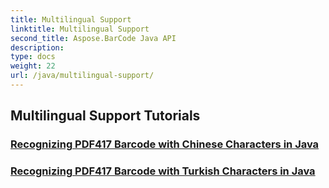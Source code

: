 ```yaml
---
title: Multilingual Support
linktitle: Multilingual Support
second_title: Aspose.BarCode Java API
description: 
type: docs
weight: 22
url: /java/multilingual-support/
---
```


## Multilingual Support Tutorials
### [Recognizing PDF417 Barcode with Chinese Characters in Java](./recognizing-pdf417-chinese-characters/)
### [Recognizing PDF417 Barcode with Turkish Characters in Java](./recognizing-pdf417-turkish-characters/)